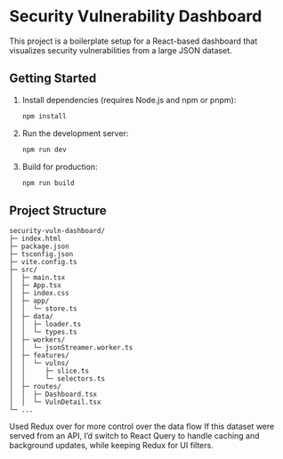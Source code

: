 # Security Vulnerability Dashboard

This project is a boilerplate setup for a React-based dashboard that visualizes security vulnerabilities from a large JSON dataset.

## Getting Started

1. Install dependencies (requires Node.js and npm or pnpm):

   ```bash
   npm install
   ```

2. Run the development server:

   ```bash
   npm run dev
   ```

3. Build for production:

   ```bash
   npm run build
   ```

## Project Structure

```
security-vuln-dashboard/
├─ index.html
├─ package.json
├─ tsconfig.json
├─ vite.config.ts
├─ src/
│  ├─ main.tsx
│  ├─ App.tsx
│  ├─ index.css
│  ├─ app/
│  │  └─ store.ts
│  ├─ data/
│  │  ├─ loader.ts
│  │  └─ types.ts
│  ├─ workers/
│  │  └─ jsonStreamer.worker.ts
│  ├─ features/
│  │  └─ vulns/
│  │     ├─ slice.ts
│  │     └─ selectors.ts
│  ├─ routes/
│  │  ├─ Dashboard.tsx
│  │  └─ VulnDetail.tsx
└─ ...
```

Used Redux over for more control over the data flow
If this dataset were served from an API, I’d switch to React Query to handle caching and background updates, while keeping Redux for UI filters.